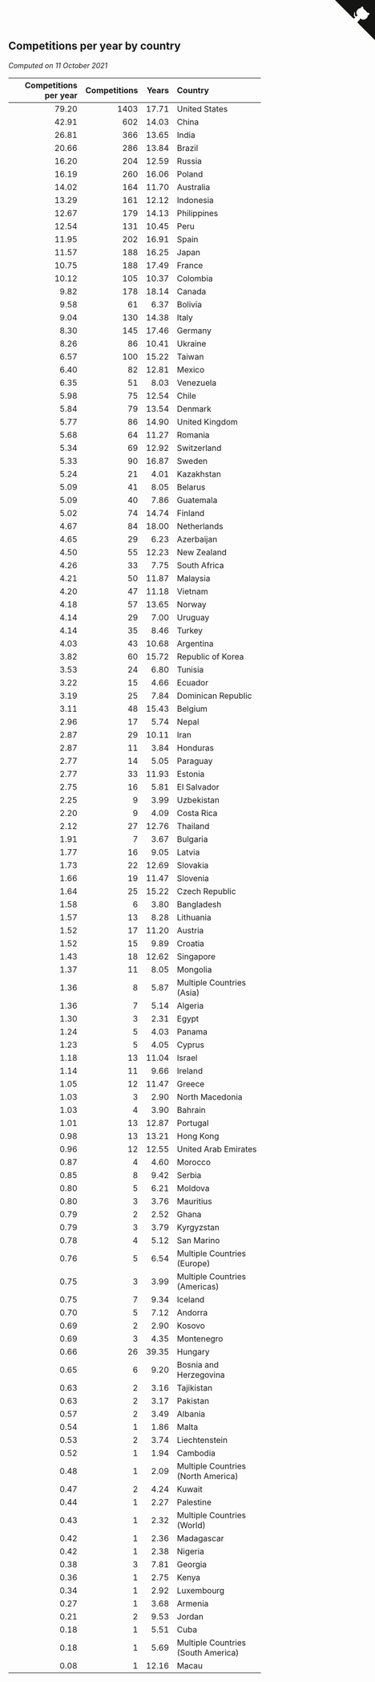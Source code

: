 ## Competitions per year by country

*Computed on 11 October 2021*

| Competitions per year | Competitions | Years | Country |
| ---: | ---: | ---: | :--- |
| 79.20 | 1403 | 17.71 | United States |
| 42.91 | 602 | 14.03 | China |
| 26.81 | 366 | 13.65 | India |
| 20.66 | 286 | 13.84 | Brazil |
| 16.20 | 204 | 12.59 | Russia |
| 16.19 | 260 | 16.06 | Poland |
| 14.02 | 164 | 11.70 | Australia |
| 13.29 | 161 | 12.12 | Indonesia |
| 12.67 | 179 | 14.13 | Philippines |
| 12.54 | 131 | 10.45 | Peru |
| 11.95 | 202 | 16.91 | Spain |
| 11.57 | 188 | 16.25 | Japan |
| 10.75 | 188 | 17.49 | France |
| 10.12 | 105 | 10.37 | Colombia |
| 9.82 | 178 | 18.14 | Canada |
| 9.58 | 61 | 6.37 | Bolivia |
| 9.04 | 130 | 14.38 | Italy |
| 8.30 | 145 | 17.46 | Germany |
| 8.26 | 86 | 10.41 | Ukraine |
| 6.57 | 100 | 15.22 | Taiwan |
| 6.40 | 82 | 12.81 | Mexico |
| 6.35 | 51 | 8.03 | Venezuela |
| 5.98 | 75 | 12.54 | Chile |
| 5.84 | 79 | 13.54 | Denmark |
| 5.77 | 86 | 14.90 | United Kingdom |
| 5.68 | 64 | 11.27 | Romania |
| 5.34 | 69 | 12.92 | Switzerland |
| 5.33 | 90 | 16.87 | Sweden |
| 5.24 | 21 | 4.01 | Kazakhstan |
| 5.09 | 41 | 8.05 | Belarus |
| 5.09 | 40 | 7.86 | Guatemala |
| 5.02 | 74 | 14.74 | Finland |
| 4.67 | 84 | 18.00 | Netherlands |
| 4.65 | 29 | 6.23 | Azerbaijan |
| 4.50 | 55 | 12.23 | New Zealand |
| 4.26 | 33 | 7.75 | South Africa |
| 4.21 | 50 | 11.87 | Malaysia |
| 4.20 | 47 | 11.18 | Vietnam |
| 4.18 | 57 | 13.65 | Norway |
| 4.14 | 29 | 7.00 | Uruguay |
| 4.14 | 35 | 8.46 | Turkey |
| 4.03 | 43 | 10.68 | Argentina |
| 3.82 | 60 | 15.72 | Republic of Korea |
| 3.53 | 24 | 6.80 | Tunisia |
| 3.22 | 15 | 4.66 | Ecuador |
| 3.19 | 25 | 7.84 | Dominican Republic |
| 3.11 | 48 | 15.43 | Belgium |
| 2.96 | 17 | 5.74 | Nepal |
| 2.87 | 29 | 10.11 | Iran |
| 2.87 | 11 | 3.84 | Honduras |
| 2.77 | 14 | 5.05 | Paraguay |
| 2.77 | 33 | 11.93 | Estonia |
| 2.75 | 16 | 5.81 | El Salvador |
| 2.25 | 9 | 3.99 | Uzbekistan |
| 2.20 | 9 | 4.09 | Costa Rica |
| 2.12 | 27 | 12.76 | Thailand |
| 1.91 | 7 | 3.67 | Bulgaria |
| 1.77 | 16 | 9.05 | Latvia |
| 1.73 | 22 | 12.69 | Slovakia |
| 1.66 | 19 | 11.47 | Slovenia |
| 1.64 | 25 | 15.22 | Czech Republic |
| 1.58 | 6 | 3.80 | Bangladesh |
| 1.57 | 13 | 8.28 | Lithuania |
| 1.52 | 17 | 11.20 | Austria |
| 1.52 | 15 | 9.89 | Croatia |
| 1.43 | 18 | 12.62 | Singapore |
| 1.37 | 11 | 8.05 | Mongolia |
| 1.36 | 8 | 5.87 | Multiple Countries (Asia) |
| 1.36 | 7 | 5.14 | Algeria |
| 1.30 | 3 | 2.31 | Egypt |
| 1.24 | 5 | 4.03 | Panama |
| 1.23 | 5 | 4.05 | Cyprus |
| 1.18 | 13 | 11.04 | Israel |
| 1.14 | 11 | 9.66 | Ireland |
| 1.05 | 12 | 11.47 | Greece |
| 1.03 | 3 | 2.90 | North Macedonia |
| 1.03 | 4 | 3.90 | Bahrain |
| 1.01 | 13 | 12.87 | Portugal |
| 0.98 | 13 | 13.21 | Hong Kong |
| 0.96 | 12 | 12.55 | United Arab Emirates |
| 0.87 | 4 | 4.60 | Morocco |
| 0.85 | 8 | 9.42 | Serbia |
| 0.80 | 5 | 6.21 | Moldova |
| 0.80 | 3 | 3.76 | Mauritius |
| 0.79 | 2 | 2.52 | Ghana |
| 0.79 | 3 | 3.79 | Kyrgyzstan |
| 0.78 | 4 | 5.12 | San Marino |
| 0.76 | 5 | 6.54 | Multiple Countries (Europe) |
| 0.75 | 3 | 3.99 | Multiple Countries (Americas) |
| 0.75 | 7 | 9.34 | Iceland |
| 0.70 | 5 | 7.12 | Andorra |
| 0.69 | 2 | 2.90 | Kosovo |
| 0.69 | 3 | 4.35 | Montenegro |
| 0.66 | 26 | 39.35 | Hungary |
| 0.65 | 6 | 9.20 | Bosnia and Herzegovina |
| 0.63 | 2 | 3.16 | Tajikistan |
| 0.63 | 2 | 3.17 | Pakistan |
| 0.57 | 2 | 3.49 | Albania |
| 0.54 | 1 | 1.86 | Malta |
| 0.53 | 2 | 3.74 | Liechtenstein |
| 0.52 | 1 | 1.94 | Cambodia |
| 0.48 | 1 | 2.09 | Multiple Countries (North America) |
| 0.47 | 2 | 4.24 | Kuwait |
| 0.44 | 1 | 2.27 | Palestine |
| 0.43 | 1 | 2.32 | Multiple Countries (World) |
| 0.42 | 1 | 2.36 | Madagascar |
| 0.42 | 1 | 2.38 | Nigeria |
| 0.38 | 3 | 7.81 | Georgia |
| 0.36 | 1 | 2.75 | Kenya |
| 0.34 | 1 | 2.92 | Luxembourg |
| 0.27 | 1 | 3.68 | Armenia |
| 0.21 | 2 | 9.53 | Jordan |
| 0.18 | 1 | 5.51 | Cuba |
| 0.18 | 1 | 5.69 | Multiple Countries (South America) |
| 0.08 | 1 | 12.16 | Macau |


<a href="https://github.com/jonatanklosko/wca_statistics" class="github-corner" aria-label="View source on Github"><svg width="80" height="80" viewBox="0 0 250 250" style="fill:#151513; color:#fff; position: absolute; top: 0; border: 0; right: 0;" aria-hidden="true"><path d="M0,0 L115,115 L130,115 L142,142 L250,250 L250,0 Z"></path><path d="M128.3,109.0 C113.8,99.7 119.0,89.6 119.0,89.6 C122.0,82.7 120.5,78.6 120.5,78.6 C119.2,72.0 123.4,76.3 123.4,76.3 C127.3,80.9 125.5,87.3 125.5,87.3 C122.9,97.6 130.6,101.9 134.4,103.2" fill="currentColor" style="transform-origin: 130px 106px;" class="octo-arm"></path><path d="M115.0,115.0 C114.9,115.1 118.7,116.5 119.8,115.4 L133.7,101.6 C136.9,99.2 139.9,98.4 142.2,98.6 C133.8,88.0 127.5,74.4 143.8,58.0 C148.5,53.4 154.0,51.2 159.7,51.0 C160.3,49.4 163.2,43.6 171.4,40.1 C171.4,40.1 176.1,42.5 178.8,56.2 C183.1,58.6 187.2,61.8 190.9,65.4 C194.5,69.0 197.7,73.2 200.1,77.6 C213.8,80.2 216.3,84.9 216.3,84.9 C212.7,93.1 206.9,96.0 205.4,96.6 C205.1,102.4 203.0,107.8 198.3,112.5 C181.9,128.9 168.3,122.5 157.7,114.1 C157.9,116.9 156.7,120.9 152.7,124.9 L141.0,136.5 C139.8,137.7 141.6,141.9 141.8,141.8 Z" fill="currentColor" class="octo-body"></path></svg></a><style>.github-corner:hover .octo-arm{animation:octocat-wave 560ms ease-in-out}@keyframes octocat-wave{0%,100%{transform:rotate(0)}20%,60%{transform:rotate(-25deg)}40%,80%{transform:rotate(10deg)}}@media (max-width:500px){.github-corner:hover .octo-arm{animation:none}.github-corner .octo-arm{animation:octocat-wave 560ms ease-in-out}}</style>
